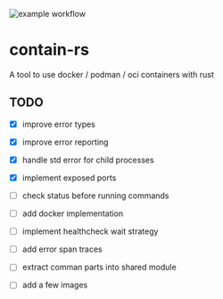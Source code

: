 ![example workflow](https://github.com/reenigneEsrever92/contain-rs/actions/workflows/rust.yml/badge.svg)

# contain-rs
A tool to use docker / podman / oci containers with rust

## TODO

- [x] improve error types
- [x] improve error reporting
- [x] handle std error for child processes
- [x] implement exposed ports
- [ ] check status before running commands
- [ ] add docker implementation
- [ ] implement healthcheck wait strategy
- [ ] add error span traces
- [ ] extract comman parts into shared module
- [ ] add a few images

